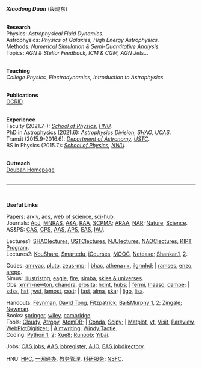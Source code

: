 ***Xiaodong Duan*** (段晓东)  
<br/>  

**Research**     
Physics: *Astrophysical Fluid Dynamics.*  
Astrophysics: *Physics of Galaxies, High Energy Astrophysics.*  
Methods: *Numerical Simulation & Semi-Quantitative Analysis.*   
Topics: *AGN & Stellar Feedback, ICM & CGM, AGN Jets...*  
<br/>  

**Teaching**   
*College Physics, Electrodynamics, Introduction to Astrophysics.*     
<br/>

**Publications**  
[OCRID](https://orcid.org/0000-0002-6921-1899).  
<br/>

**Experience**  
Faculty (2021.7-):  *[School of Physics](https://www.htu.edu.cn/physics/), [HNU](https://www.htu.edu.cn/).*  
PhD in Astrophysics (2021.6):  *[Astrophysics Division](http://astro.shao.cas.cn/), [SHAO](http://www.shao.ac.cn/), [UCAS](https://www.ucas.ac.cn/).*  
Transit (2015.9-2016.6):  *[Department of Astronomy](https://astro.ustc.edu.cn/), [USTC](https://www.ustc.edu.cn/).*  
BS in Physics (2015.7):  *[School of Physics](https://physics.nwu.edu.cn/), [NWU](https://www.nwu.edu.cn/).*  
<br/>

**Outreach**  
[Douban Homepage](https://www.douban.com/doulist/112364872/)  
<br/> 

***  
<br/> 

**Useful Links**     

Papers:  [arxiv](https://arxiv.org/archive/astro-ph), [ads](https://ui.adsabs.harvard.edu/), [web of science](https://apps.webofknowledge.com/), [sci-hub](https://sci-hub.se/).  
Journals:  [ApJ](https://journals.aas.org/astrophysical-journal/), [MNRAS](https://academic.oup.com/mnras/advance-articles), [A&A](https://www.aanda.org/), [RAA](http://www.raa-journal.org/), [SCPMA](https://www.sciengine.com/SCPMA/home); [ARAA](https://www.annualreviews.org/journal/astro), [NAR](https://www.sciencedirect.com/journal/new-astronomy-reviews); [Nature](https://www.nature.com/), [Science](https://www.sciencemag.org/#).   
AS&PS: [CAS](http://astronomy.pmo.cas.cn/), [CPS](http://www.cps-net.org.cn/), [AAS](https://aas.org/), [APS](https://www.aps.org/), [EAS](https://eas.unige.ch/index.jsp), [IAU](https://www.iau.org/).  
  
Lectures1: [SHAOlectures](https://www.koushare.com/topic-hd/i/aar), [USTClectures](https://astro.ustc.edu.cn/11378/list.htm), [NJUlectures](https://astronomy.nju.edu.cn/xshd/xsbg/index.html), [NAOClectures](https://www.newscctv.net/219news/matrix_detail.html?deptId=11471), [KIPT Program](https://www.kitp.ucsb.edu/programs/past).  
Lectures2: [KouShare](https://www.koushare.com), [Smartedu](https://www.smartedu.cn/), [iCourses](https://www.icourses.cn/home/#), [MOOC](https://www.icourse163.org), [Netease](https://open.163.com/); [Shankar.1](http://open.163.com/special/fundamentalsofphysics/), [2](http://open.163.com/newview/movie/courseintro?newurl=%2Fspecial%2Fopencourse%2Fphysicsii.html).  
    
Codes:  [amrvac](http://amrvac.org/), [pluto](http://plutocode.ph.unito.it/), [zeus-mp](https://github.com/bwoshea/ZEUS-MP_2); | [bhac](https://bhac.science/), [athena++](https://princetonuniversity.github.io/athena/download.html), [ilgrmhd](http://astro.phys.wvu.edu/zetienne/ILGRMHD/index.html); | [ramses](https://bitbucket.org/rteyssie/ramses/src/master/), [enzo](https://enzo-project.org/), [arepo](https://arepo-code.org/).  
Simus: [illustristng](https://www.tng-project.org/), [eagle](http://eagle.strw.leidenuniv.nl/), [fire](https://fire.northwestern.edu/), [simba](http://simba.roe.ac.uk/), [skies & universes](http://skiesanduniverses.iaa.es/).  
Obs: [xmm-newton](https://www.cosmos.esa.int/web/xmm-newton/home),  [chandra](https://chandra.harvard.edu/), [erosita](https://erosita.mpe.mpg.de/); [hxmt](http://hxmtweb.ihep.ac.cn/), [hubs](http://hubs.phys.tsinghua.edu.cn/); | [fermi](https://fermi.gsfc.nasa.gov/),  [lhaaso](http://english.ihep.cas.cn/lhaaso/), [dampe](http://pmo.cas.cn/dampe/kycg/); |  [sdss](https://www.sdss.org/), [hst](https://www.nasa.gov/mission_pages/hubble/main/index.html), [jwst](https://www.nasa.gov/mission_pages/webb/main/index.html), [lamost](http://www.lamost.org/public/), [csst](http://nao.cas.cn/csst/); | [fast](https://fast.bao.ac.cn/), [alma](https://www.eso.org/public/teles-instr/alma/), [ska](https://www.skatelescope.org/the-ska-project/); | [ligo](https://www.ligo.org/), [lisa](https://lisa.nasa.gov/).  
     
Handouts:  [Feynman](http://www.feynmanlectures.caltech.edu/info/), [David Tong](http://www.damtp.cam.ac.uk/user/tong/teaching.html), [Fitzpatrick](http://farside.ph.utexas.edu/teaching.html); [Bai&Murphy 1](http://i.astro.tsinghua.edu.cn/~xbai/), [2](https://lweb.cfa.harvard.edu/~namurphy/teaching.html); [Zingale](https://zingale.github.io/classes.html); [Newman](http://websites.umich.edu/~mejn/cp/programs.html).  
Books: [springer](https://link.springer.com/), [wiley](https://onlinelibrary.wiley.com/), [cambridge](https://www.cambridge.org/core/what-we-publish/textbooks).  
Tools: [Cloudy](https://gitlab.nublado.org/cloudy/cloudy), [Atropy](https://www.astropy.org/), [AtomDB](http://www.atomdb.org/); | [Conda](https://anaconda.org/), [Scipy](https://www.scipy.org/); | [Matplot](https://matplotlib.org/), [yt](https://yt-project.org/), [Visit](https://wci.llnl.gov/simulation/computer-codes/visit), [Paraview](https://www.paraview.org/), [WebPlotDigitizer](https://apps.automeris.io/wpd/); | [Aimwriting](https://aimwriting.mtutor.engkoo.com/); [Windy](https://www.windy.com/?35.187,113.803,5);[Taotie](https://taotie.readthedocs.io/en/latest/resource/research/getting_started_cn.html#id19).  
Coding: [Python 1](https://www.python.org/), [2](http://scipy-lectures.org/); [Xue8](https://www.xue8nav.com); [Runoob](https://www.runoob.com/); [Yibai](https://www.yiibai.com/).       
  
Jobs: [CAS.jobs](http://astronomy.pmo.cas.cn/twrc/rczp/), [AAS.jobregister](https://jobregister.aas.org/), [AJO](https://academicjobsonline.org/ajo/jobs), [EAS.jobdirectory](https://eas.unige.ch/jobs.jsp).   
  
HNU: [HPC](https://www.htu.edu.cn/hpcc/main.htm), [一网通办](http://ehall2.htu.edu.cn/ywtb-portal/official/index.html), [教务管理](https://jwc.htu.edu.cn/), [科研服务](http://ky.htu.edu.cn/userAction!to_login.action); [NSFC](https://www.nsfc.gov.cn/).



